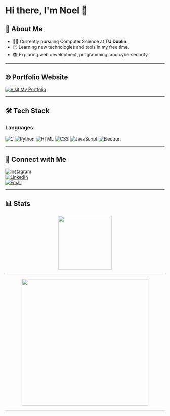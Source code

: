 # Hi there, I'm Noel 🧛  

## 🌟 About Me  
- 🧑‍💻 Currently pursuing Computer Science at **TU Dublin**.  
- 🕑 Learning new technologies and tools in my free time.
- 📚 Exploring web development, programming, and cybersecurity.

---

## 🌐 Portfolio Website  
[![Visit My Portfolio](https://img.shields.io/badge/-View%20Website-%230A74DA?style=for-the-badge&logo=github&logoColor=white)](https://nlx-404.github.io/Portfolio-Website/)  

---
<!--
## 📌 Featured Projects
<table>
  <tr>
    <td>
      <a href="https://github.com/nlx-404/Portfolio-Website">
        <img src="https://github-readme-stats.vercel.app/api/pin/?username=nlx-404&repo=Portfolio-Website&theme=tokyonight" />
      </a>
    </td>
    <td>
      <a href="https://github.com/nlx-404/cute-pomodoro-app">
        <img src="https://github-readme-stats.vercel.app/api/pin/?username=nlx-404&repo=cute-pomodoro-app&theme=tokyonight" />
      </a>
    </td>
  </tr>
  <tr>
    <td>
      <a href="https://github.com/nlx-404/Raycast-Toggle-Md">
        <img src="https://github-readme-stats.vercel.app/api/pin/?username=nlx-404&repo=Raycast-Toggle-Md&theme=tokyonight" />
      </a>
    </td>
    <td>
      <a href="https://github.com/nlx-404/.vscode">
        <img src="https://github-readme-stats.vercel.app/api/pin/?username=nlx-404&repo=.vscode&theme=tokyonight" />
      </a>
    </td>
  </tr>
  <tr>
    <td>
      <a href="https://github.com/nlx-404/neovim-Setup">
        <img src="https://github-readme-stats.vercel.app/api/pin/?username=nlx-404&repo=neovim-Setup&theme=tokyonight" />
      </a>
    </td>
  </tr>
</table>


---
-->

## 🛠 Tech Stack  
### Languages:  
![C](https://img.shields.io/badge/-C-A8B9CC?style=flat-square&logo=c&logoColor=white)
![Python](https://img.shields.io/badge/-Python-3776AB?style=flat-square&logo=python&logoColor=white)
![HTML](https://img.shields.io/badge/-HTML-E34F26?style=flat-square&logo=html5&logoColor=white)
![CSS](https://img.shields.io/badge/-CSS-1572B6?style=flat-square&logo=css3&logoColor=white)
![JavaScript](https://img.shields.io/badge/-JavaScript-F7DF1E?style=flat-square&logo=javascript&logoColor=black)
![Electron](https://img.shields.io/badge/-Electron-47848F?style=flat-square&logo=electron&logoColor=white)  

---

## 📩 Connect with Me  

[![Instagram](https://img.shields.io/badge/-Instagram-E4405F?style=for-the-badge&logo=instagram&logoColor=white)](https://instagram.com/noelardelean)  
[![LinkedIn](https://img.shields.io/badge/-LinkedIn-%230A66C2?style=for-the-badge&logo=linkedin&logoColor=white)](https://www.linkedin.com/in/noelardelean)  
[![Email](https://img.shields.io/badge/-Email-D14836?style=for-the-badge&logo=gmail&logoColor=white)](mailto:ardeleannoel@gmail.com)  

---
## 📊 Stats  

<div align="center">
  <img height="170em" src="https://github-readme-stats.vercel.app/api?username=nlx-404&show_icons=true&theme=tokyonight&hide=issues&hide_title=false" />

  ---
  
  <img height="auto" width="400em" src="https://github-readme-stats.vercel.app/api/top-langs/?username=nlx-404&layout=compact&theme=tokyonight" />
</div>

---

<!--
**nlx-404/nlx-404** is a ✨ _special_ ✨ repository because its `README.md` (this file) appears on your GitHub profile.

Here are some ideas to get you started:

- 🔭 I’m currently working on ...
- 🌱 I’m currently learning ...
- 👯 I’m looking to collaborate on ...
- 🤔 I’m looking for help with ...
- 💬 Ask me about ...
- 📫 How to reach me: ...
- 😄 Pronouns: ...
- ⚡ Fun fact: ...
-->
